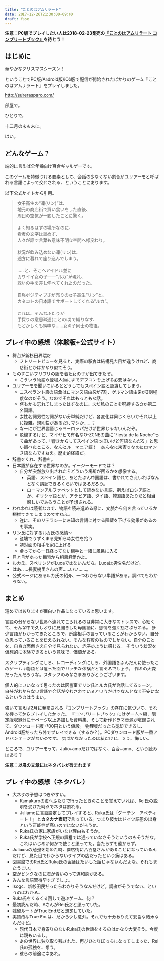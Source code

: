 ```yaml
---
title: "ことのはアムリラート"
date: 2017-12-26T21:30:00+09:00
draft: fase
---
```


**注意：PC版でプレイしたい人は2018-02-23発売の[『ことのはアムリラート コンプリートブック』](http://sukerasparo.com/sp010/index.html)を待とう！**

## はじめに

華やかなクリスマスシーズン！

ということでPC版/Android版/iOS版で配信が開始されたばかりのゲーム『ことのはアムリラート』をプレイしました。

http://sukerasparo.com/

部屋で。

ひとりで。

十二月の末も末に。

はい。

## どんなゲーム？

端的に言えば全年齢向け百合ギャルゲーです。

このゲームを特徴づける要素として、会話の少なくない割合がユリアーモと呼ばれる言語によって交わされる、ということにあります。

以下公式サイトから引用。

> 女子高生の“凜(リン)”は、  
> 地元の商店街で買い食いをした直後、  
> 周囲の空気が一変したことに驚く。  
> 　  
> よく知るはずの場所なのに、  
> 看板の文字は読めず、  
> 人々が話す言葉も意味不明な空間へ様変わり。  
> 　  
> 状況が飲み込めない凜(リン)は、  
> 途方に暮れて座り込んでしまう。  
> 　  
> ……と、そこへアイドル並に  
> カワイイ女の子――“ルカ”が現れ、  
> 救いの手を差し伸べてくれたのだった。  
> 　  
> 自称ポジティブさが売りの女子高生“リン”と、  
> カタコトの日本語でサポートしてくれる“ルカ”。  
> 　  
> これは、そんなふたりが  
> 手探りの意思疎通(ことのは)で織りなす、  
> もどかしくも純粋な……女の子同士の物語。  

## プレイ中の感想（体験版+公式サイト）

- 舞台が新杉田界隈だ
    - ストリートビューを見ると、実際の駅舎は結構見た目が違うけれど、商店街とかはかなり似てそう。
- ものすごいフリフリの服を着た女の子が出てきたぞ。
    - こういう物語の登場人物にまでデフコンを上げる必要はない。
- ユリアーモを聞いているとどうしてもスペイン語と認識してしまう。
    - エスペラント語の語彙はロマンス語由来が7割、ゲルマン語由来が2割程度なのだそう。なのでそれはもっともな話。
    - 何もかも忘れてしまったはずなのに、未だ私のことを呪縛するのか第二外国語。
    - 女性名詞男性名詞がない分単純だけど、各変化は同じくらいかそれ以上に複雑。規則性があるだけマシか……？
    - なーにが世界言語じゃヨーロッパだけが世界じゃないんだぞ。
    - 脱線するけど、マイヤヒで有名なO-ZONEの曲に“Fiesta de la Noche”って曲があって、「響きからしてスペイン語っぽいけど何語なんだろ」と思い調べたところ、なんとルーマニア語！　あんなに東寄りなのにロマンス語なんですねえ。歴史的経緯だ。
- 辞書をくれ、辞書を。
- 日本語が存在する世界なのか。イージーモードでは？
    - 自分が突然放り出されたらどういう場所が困るかを想像する。
        - 英語、スペイン語と、あとたぶん中国語は、書かれてさえいればなんとなく誤読できるくらいではあるだろう。
        - ローマンアルファベットとして読めない言語、例えばロシア語とか、ギリシャ語とか、アラビア語、タイ語、韓国語あたりだと相当厳しいであろうことが予想される。
- われわれは読者なので、物語を読み進める際に、文脈から何を言っているか類推できてしまうのですねえ。
    - 逆に、そのリテラシーに未知の言語に対する障壁を下げる効果があるのも事実。
- リン氏に対するルカ氏の感情～
    - 道端でうずくまる見知らぬ女性を拾う
    - 初対面の相手を家に上げる
    - 会ってから一日経ってない相手と一緒に風呂に入る
- 目と目があった瞬間から相思相愛かよ。
- ルカ氏、スペリングがLucaではないんだな。Lucaは男性名だけど。
- はあ……長妻樹里さんの声……いい……。
- 公式ページにあるルカ氏の紹介、一つわからない単語がある。調べてもわからない。

## まとめ

短めではありますが面白い作品になっていると思います。

言語の分からない世界へ連れてこられるのは非常に大きなストレスで、心細くて、そんな中で久しぶりに見聞きした母国語に、感情を強く揺さぶられる。
多少言語がわかってきたところで、所詮相手の言っていることがわからない。自分の思っていることを伝えられない。そんな程度のものでしかない。自分のことを、自身の面倒さえ自分で見られない、赤子のように感じる。
そういう状況を仮想的に体験できるという意味で、価値がある。

スクリプティングにしろ、レコーディングにしろ、外国語をふんだんに使ったこのゲームは物語とは違った面でリッチな体験だと言えるでしょう。
作るの大変だったんだろうな。スタッフのみなさまありがとうございます。

個人的にいいなって思ったのは図書室でリン氏とルカ氏が会話してるシーン。
自分がわからない言語で会話が交わされているというだけでなんとなく不安になるというのはうまい。

強いて言えば2月に発売される『コンプリートブック』の存在に気づいて、それを待ってからプレイしたかった。
『コンプリートブック』にはゲーム本編、限定版収録分に十ページ以上追加した資料集、そして新作ドラマ音源が収録されて、ダウンロード版+700円という値段。
物理版だったら売却できるし、Android版だったら外でプレイできる（するか？）。PCダウンロード版が一番アドバンテージがないのです。
気づかなかったのは私だけど、うう、悔しい。

ところで、ユリアーモって、Julio+amoだけではなく、百合+amo、という読みはあり？

**注意：以降の文章にはネタバレが含まれます**

<!-- more -->

## プレイ中の感想（ネタバレ）

- 大ネタの予想はつきやすい。
    - Kamakuroの海へふたりで行ったときのことを覚えていれば、Rei氏の説明を受けた時点でネタは割れる。
    - Juliamoに言語設定してプレイすると、Ruka氏は「グーテン　アペティート！」と**カタカナ表記で**言っている。つまり彼女はドイツ語圏の出身という可能性が高いのではないだろうか。
    - Ruka氏の家に家族がいない理由もそうか。
    - Ruka氏が学校へ正規の課程では通っていなさそうというのもそうだな。これはいじめか何かで使うと思ってた。当たらずも遠からず。
- Juliamoの勉強を始めた時、商店街に八百屋さんがあることになっているんだけど、見た目でわからないタイプの店だったという筋はある。
- 図書館でのRei氏とRuka氏の会話はたいした話じゃないんだよな。それもまたうまい。
- 空がピンクなのに海が青いのって違和感がある。
- みんな言語習得早すぎでしょ。
- Isogo、新杉田民だったらわかりそうなんだけど。読者がそうでない、というのはわかる。
- Ruka氏をくるくる回して遊ぶゲーム、何？
- 最初読んだ時、AさんがRei氏だと思っていた。
- 残留ルートがTrue Endだと想定していた。
- 実質的なTrue Endは、だから少し意外。それでも十分ありえて妥当な結末なんだけど。
    - 現代日本で身寄りのないRuka氏の世話をするのはかなり大変そう。今度は親もいるし。
    - あの世界に独り取り残された、再びひとりぼっちになってしまった、Rei氏の孤独を、想う。
    - 彼らの前途に幸あれ。